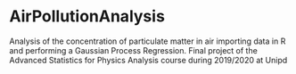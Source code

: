 # AirPollutionAnalysis #
Analysis of the concentration of particulate matter in air importing data in R and performing a Gaussian Process Regression. Final project of the Advanced Statistics for Physics Analysis course during 2019/2020 at Unipd
